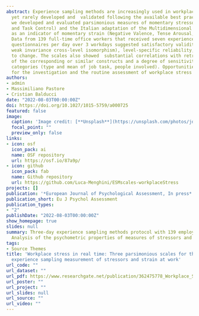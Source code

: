 ```yaml
---
abstract: Experience sampling methods are increasingly used in workplace stress assessment, 
  yet rarely developed and  validated following the available best practices. Here, 
  we developed and evaluated parsimonious measures of momentary stressors (Task Demand 
  and Task Control) and the Italian adaptation of the Multidimensional Mood Questionnaire
  as an indicator of momentary strain (Negative Valence, Tense Arousal, and Fatigue). 
  Data from 139 full-time office workers that received seven experience sampling 
  questionnaires per day over 3 workdays suggested satisfactory validity (including 
  weak invariance cross-level isomorphism), level-specific reliability, and sensitivity 
  to change. The scales also showed  substantial correlations with retrospective measures 
  of the corresponding or similar constructs and a degree of sensitivity to work sampling 
  categories (type and mean of job task, people involved). Opportunities and recommendations 
  for the investigation and the routine assessment of workplace stress are discussed.
authors:
- admin
- Massimiliano Pastore
- Cristian Balducci
date: "2022-08-03T00:00:00Z"
doi: https://doi.org/10.1027/1015-5759/a000725
featured: false
image:
  caption: 'Image credit: [**Unsplash**](https://unsplash.com/photos/jdD8gXaTZsc)'
  focal_point: ""
  preview_only: false
links:
- icon: osf
  icon_pack: ai
  name: OSF repository
  url: https://osf.io/87a9p/
- icon: github
  icon_pack: fab
  name: Github repository
  url: https://github.com/Luca-Menghini/ESMscales-workplaceStress
projects: []
publication: '*European Journal of Psychological Assessment, In press*'
publication_short: Eu J Psychol Assessment
publication_types:
- "2"
publishDate: "2022-08-03T00:00:00Z"
show_homepage: true
slides: null
summary: Three-day experience sampling methods protocol with 139 employees.
  Analysis of the psychometric properties of measures of stressors and strain.
tags:
- Source Themes
title: 'Workplace stress in real time: Three parsimonious scales for the
  experience sampling measurement of stressors and strain at work'
url_code: ""
url_dataset: ""
url_pdf: https://www.researchgate.net/publication/362475778_Workplace_Stress_in_Real_Time_Three_Parsimonious_Scales_for_the_Experience_Sampling_Measurement_of_Stressors_and_Strain_at_Work
url_poster: ""
url_project: ""
url_slides: null
url_source: ""
url_video: ""
---
```

